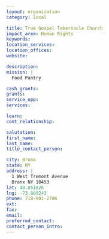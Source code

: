 ```yaml
---
layout: organization
category: local

title: True Gospel Tabernacle Church
impact_area: Human Rights
keywords: 
location_services: 
location_offices: 
website:  

description: 
mission: |
  Food Pantry

cash_grants: 
grants: 
service_opp: 
services: 

learn: 
cont_relationship: 

salutation: 
first_name: 
last_name: 
title_contact_person: 

city: Bronx
state: NY
address: |
  1 West Tremont Avenue     
  Bronx NY 10453
lat: 40.851826
lng: -73.909243
phone: 718-901-2786
ext: 
fax: 
email: 
preferred_contact: 
contact_person_intro: 
---
```

